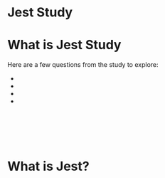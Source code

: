# Jest Study

# What is Jest Study

Here are a few questions from the study to explore:

* [](#)
* [](#)
* [](#)
* [](#)

<br>
<br>
<br>
<br>

# What is Jest?

<dl>
<dd>



</dd>
</dl>

<br>
<br>
<br>
<br>